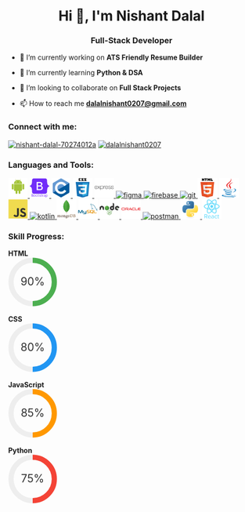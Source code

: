 <h1 align="center">Hi 👋, I'm Nishant Dalal</h1>
<h3 align="center">Full-Stack Developer</h3>

- 🔭 I’m currently working on **ATS Friendly Resume Builder**

- 🌱 I’m currently learning **Python & DSA**

- 👯 I’m looking to collaborate on **Full Stack Projects**

- 📫 How to reach me **dalalnishant0207@gmail.com**

<h3 align="left">Connect with me:</h3>
<p align="left">
<a href="https://linkedin.com/in/nishant-dalal-70274012a" target="blank"><img align="center" src="https://raw.githubusercontent.com/rahuldkjain/github-profile-readme-generator/master/src/images/icons/Social/linked-in-alt.svg" alt="nishant-dalal-70274012a" height="30" width="40" /></a>
<a href="https://www.leetcode.com/dalalnishant0207" target="blank"><img align="center" src="https://raw.githubusercontent.com/rahuldkjain/github-profile-readme-generator/master/src/images/icons/Social/leet-code.svg" alt="dalalnishant0207" height="30" width="40" /></a>
</p>

<h3 align="left">Languages and Tools:</h3>
<p align="left">
  <a href="https://developer.android.com" target="_blank" rel="noreferrer">
    <img src="https://raw.githubusercontent.com/devicons/devicon/master/icons/android/android-original-wordmark.svg" alt="android" width="40" height="40"/>
  </a>
  <a href="https://getbootstrap.com" target="_blank" rel="noreferrer">
    <img src="https://raw.githubusercontent.com/devicons/devicon/master/icons/bootstrap/bootstrap-plain-wordmark.svg" alt="bootstrap" width="40" height="40"/>
  </a>
  <a href="https://www.cprogramming.com/" target="_blank" rel="noreferrer">
    <img src="https://raw.githubusercontent.com/devicons/devicon/master/icons/c/c-original.svg" alt="c" width="40" height="40"/>
  </a>
  <a href="https://www.w3schools.com/css/" target="_blank" rel="noreferrer">
    <img src="https://raw.githubusercontent.com/devicons/devicon/master/icons/css3/css3-original-wordmark.svg" alt="css3" width="40" height="40"/>
  </a>
  <a href="https://expressjs.com" target="_blank" rel="noreferrer">
    <img src="https://raw.githubusercontent.com/devicons/devicon/master/icons/express/express-original-wordmark.svg" alt="express" width="40" height="40"/>
  </a>
  <a href="https://www.figma.com/" target="_blank" rel="noreferrer">
    <img src="https://www.vectorlogo.zone/logos/figma/figma-icon.svg" alt="figma" width="40" height="40"/>
  </a>
  <a href="https://firebase.google.com/" target="_blank" rel="noreferrer">
    <img src="https://www.vectorlogo.zone/logos/firebase/firebase-icon.svg" alt="firebase" width="40" height="40"/>
  </a>
  <a href="https://git-scm.com/" target="_blank" rel="noreferrer">
    <img src="https://www.vectorlogo.zone/logos/git-scm/git-scm-icon.svg" alt="git" width="40" height="40"/>
  </a>
  <a href="https://www.w3.org/html/" target="_blank" rel="noreferrer">
    <img src="https://raw.githubusercontent.com/devicons/devicon/master/icons/html5/html5-original-wordmark.svg" alt="html5" width="40" height="40"/>
  </a>
  <a href="https://www.java.com" target="_blank" rel="noreferrer">
    <img src="https://raw.githubusercontent.com/devicons/devicon/master/icons/java/java-original.svg" alt="java" width="40" height="40"/>
  </a>
  <a href="https://developer.mozilla.org/en-US/docs/Web/JavaScript" target="_blank" rel="noreferrer">
    <img src="https://raw.githubusercontent.com/devicons/devicon/master/icons/javascript/javascript-original.svg" alt="javascript" width="40" height="40"/>
  </a>
  <a href="https://kotlinlang.org" target="_blank" rel="noreferrer">
    <img src="https://www.vectorlogo.zone/logos/kotlinlang/kotlinlang-icon.svg" alt="kotlin" width="40" height="40"/>
  </a>
  <a href="https://www.mongodb.com/" target="_blank" rel="noreferrer">
    <img src="https://raw.githubusercontent.com/devicons/devicon/master/icons/mongodb/mongodb-original-wordmark.svg" alt="mongodb" width="40" height="40"/>
  </a>
  <a href="https://www.mysql.com/" target="_blank" rel="noreferrer">
    <img src="https://raw.githubusercontent.com/devicons/devicon/master/icons/mysql/mysql-original-wordmark.svg" alt="mysql" width="40" height="40"/>
  </a>
  <a href="https://nodejs.org" target="_blank" rel="noreferrer">
    <img src="https://raw.githubusercontent.com/devicons/devicon/master/icons/nodejs/nodejs-original-wordmark.svg" alt="nodejs" width="40" height="40"/>
  </a>
  <a href="https://www.oracle.com/" target="_blank" rel="noreferrer">
    <img src="https://raw.githubusercontent.com/devicons/devicon/master/icons/oracle/oracle-original.svg" alt="oracle" width="40" height="40"/>
  </a>
  <a href="https://postman.com" target="_blank" rel="noreferrer">
    <img src="https://www.vectorlogo.zone/logos/getpostman/getpostman-icon.svg" alt="postman" width="40" height="40"/>
  </a>
  <a href="https://www.python.org" target="_blank" rel="noreferrer">
    <img src="https://raw.githubusercontent.com/devicons/devicon/master/icons/python/python-original.svg" alt="python" width="40" height="40"/>
  </a>
  <a href="https://reactjs.org/" target="_blank" rel="noreferrer">
    <img src="https://raw.githubusercontent.com/devicons/devicon/master/icons/react/react-original-wordmark.svg" alt="react" width="40" height="40"/>
  </a>
</p>
<h3 align="left">Skill Progress:</h3>
<p align="left">
  <b>HTML</b>
  <br>
  <svg width="100" height="100" viewBox="0 0 36 36">
    <path d="M18 2.0845
      a 15.9155 15.9155 0 0 1 0 31.831
      a 15.9155 15.9155 0 0 1 0 -31.831" fill="none" stroke="#eee" stroke-width="3.8" />
    <path d="M18 2.0845
      a 15.9155 15.9155 0 0 1 0 31.831" fill="none" stroke="#4caf50" stroke-width="3.8"
      stroke-dasharray="90, 100" />
    <text x="18" y="20.35" font-size="8" text-anchor="middle" fill="#333">90%</text>
  </svg>
</p>
<p align="left">
  <b>CSS</b>
  <br>
  <svg width="100" height="100" viewBox="0 0 36 36">
    <path d="M18 2.0845
      a 15.9155 15.9155 0 0 1 0 31.831
      a 15.9155 15.9155 0 0 1 0 -31.831" fill="none" stroke="#eee" stroke-width="3.8" />
    <path d="M18 2.0845
      a 15.9155 15.9155 0 0 1 0 31.831" fill="none" stroke="#2196f3" stroke-width="3.8"
      stroke-dasharray="80, 100" />
    <text x="18" y="20.35" font-size="8" text-anchor="middle" fill="#333">80%</text>
  </svg>
</p>
<p align="left">
  <b>JavaScript</b>
  <br>
  <svg width="100" height="100" viewBox="0 0 36 36">
    <path d="M18 2.0845
      a 15.9155 15.9155 0 0 1 0 31.831
      a 15.9155 15.9155 0 0 1 0 -31.831" fill="none" stroke="#eee" stroke-width="3.8" />
    <path d="M18 2.0845
      a 15.9155 15.9155 0 0 1 0 31.831" fill="none" stroke="#ff9800" stroke-width="3.8"
      stroke-dasharray="85, 100" />
    <text x="18" y="20.35" font-size="8" text-anchor="middle" fill="#333">85%</text>
  </svg>
</p>
<p align="left">
  <b>Python</b>
  <br>
  <svg width="100" height="100" viewBox="0 0 36 36">
    <path d="M18 2.0845
      a 15.9155 15.9155 0 0 1 0 31.831
      a 15.9155 15.9155 0 0 1 0 -31.831" fill="none" stroke="#eee" stroke-width="3.8" />
    <path d="M18 2.0845
      a 15.9155 15.9155 0 0 1 0 31.831" fill="none" stroke="#f44336" stroke-width="3.8"
      stroke-dasharray="75, 100" />
    <text x="18" y="20.35" font-size="8" text-anchor="middle" fill="#333">75%</text>
  </svg>
</p>


